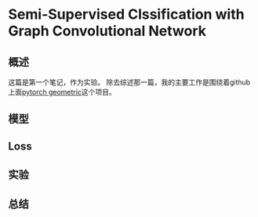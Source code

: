 # Semi-Supervised Clssification with Graph Convolutional Network

## 概述
这篇是第一个笔记，作为实验。
除去综述那一篇，我的主要工作是围绕着github上面[pytorch geometric](https://github.com/rusty1s/pytorch_geometric)这个项目。
## 模型

## Loss

## 实验

## 总结
